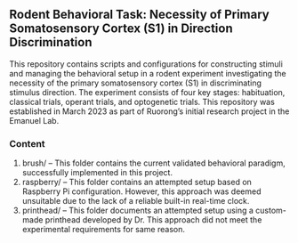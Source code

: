 ## Rodent Behavioral Task: Necessity of Primary Somatosensory Cortex (S1) in Direction Discrimination
This repository contains scripts and configurations for constructing stimuli and managing the behavioral setup in a rodent experiment investigating the necessity of the primary somatosensory cortex (S1) in discriminating stimulus direction. The experiment consists of four key stages: habituation, classical trials, operant trials, and optogenetic trials. This repository was established in March 2023 as part of Ruorong’s initial research project in the Emanuel Lab.

### Content
1. brush/ – This folder contains the current validated behavioral paradigm, successfully implemented in this project.
2. raspberry/ – This folder contains an attempted setup based on Raspberry Pi configuration. However, this approach was deemed unsuitable due to the lack of a reliable built-in real-time clock.
3. printhead/ – This folder documents an attempted setup using a custom-made printhead developed by Dr. This approach did not meet the experimental requirements for same reason.

